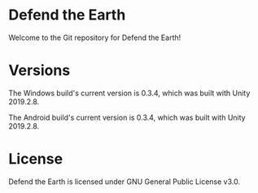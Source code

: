 # Defend the Earth
Welcome to the Git repository for Defend the Earth!

# Versions
The Windows build's current version is 0.3.4, which was built with Unity 2019.2.8.

The Android build's current version is 0.3.4, which was built with Unity 2019.2.8.

# License
Defend the Earth is licensed under GNU General Public License v3.0.
